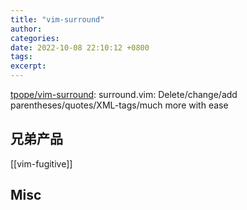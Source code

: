 ```yaml
---
title: "vim-surround"
author: 
categories: 
date: 2022-10-08 22:10:12 +0800
tags: 
excerpt: 
---
```





[tpope/vim-surround](https://github.com/tpope/vim-surround): surround.vim: Delete/change/add parentheses/quotes/XML-tags/much more with ease




## 兄弟产品


[[vim-fugitive]]











## Misc






